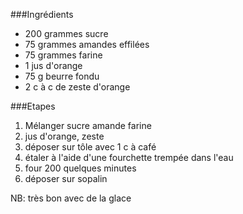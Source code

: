 ###Ingrédients
* 200 grammes sucre
* 75 grammes amandes effilées
* 75 grammes farine
* 1 jus d'orange
* 75 g beurre fondu
* 2 c à c de zeste d'orange

###Etapes
1. Mélanger sucre amande farine
1. jus d'orange, zeste
1. déposer sur tôle avec 1 c à café
1. étaler à l'aide d'une fourchette trempée dans l'eau
1. four 200 quelques minutes
1. déposer sur sopalin

NB: très bon avec de la glace 